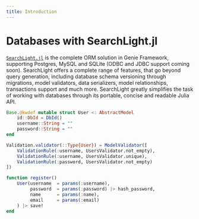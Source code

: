 ```yaml
---
title: Introduction
---
```


# Databases with SearchLight.jl

[`SearchLight.jl`](https://github.com/GenieFramework/SearchLight.jl) is the complete ORM solution in Genie Framework, supporting Postgres, MySQL and SQLite (ODBC and JDBC support coming soon). SearchLight offers a complete range of features, that go beyond query generation, including database schema versioning through migrations, model validators, data serializers, model relationships, transactions support and much more. SearchLight greatly simplifies the task of working with databases through its portable, concise and readable Julia API.

```julia
Base.@kwdef mutable struct User <: AbstractModel
    id::DbId = DbId()
    username::String = ""
    password::String = ""
end

Validation.validator(::Type{User}) = ModelValidator([
    ValidationRule(:username, UsersValidator.not_empty),
    ValidationRule(:username, UsersValidator.unique),
    ValidationRule(:password, UsersValidator.not_empty)
])

function register()
    User(username  = params(:username),
         password  = params(:password) |> hash_password,
         name      = params(:name),
         email     = params(:email)
    ) |> save!
end
```
